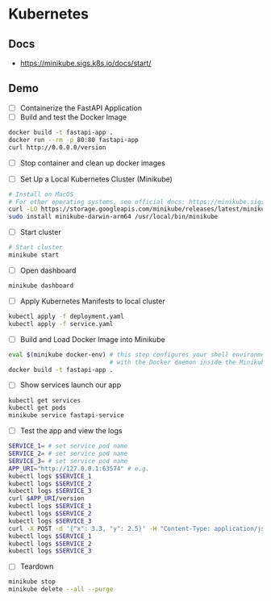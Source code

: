 # Kubernetes

## Docs
- https://minikube.sigs.k8s.io/docs/start/

## Demo

- [ ] Containerize the FastAPI Application
- [ ] Build and test the Docker Image

```bash
docker build -t fastapi-app .
docker run --rm -p 80:80 fastapi-app
curl http://0.0.0.0/version
```

- [ ] Stop container and clean up docker images

- [ ] Set Up a Local Kubernetes Cluster (Minikube)

```bash
# Install on MacOS
# For other operating systems, see official docs: https://minikube.sigs.k8s.io/docs/start/
curl -LO https://storage.googleapis.com/minikube/releases/latest/minikube-darwin-arm64
sudo install minikube-darwin-arm64 /usr/local/bin/minikube
```

- [ ] Start cluster

```bash
# Start cluster
minikube start
```

- [ ] Open dashboard

```bash
minikube dashboard
```

- [ ] Apply Kubernetes Manifests to local cluster

```bash
kubectl apply -f deployment.yaml
kubectl apply -f service.yaml
```

- [ ] Build and Load Docker Image into Minikube

```bash
eval $(minikube docker-env) # this step configures your shell environment so that the Docker CLI communicates
                            # with the Docker daemon inside the Minikube VM instead of the one on your host machine
docker build -t fastapi-app .
```

- [ ] Show services launch our app

```bash
kubectl get services
kubectl get pods
minikube service fastapi-service
```

- [ ] Test the app and view the logs

```bash
SERVICE_1= # set service pod name
SERVICE_2= # set service pod name
SERVICE_3= # set service pod name
APP_URI="http://127.0.0.1:63574" # e.g.
kubectl logs $SERVICE_1
kubectl logs $SERVICE_2
kubectl logs $SERVICE_3
curl $APP_URI/version
kubectl logs $SERVICE_1
kubectl logs $SERVICE_2
kubectl logs $SERVICE_3
curl -X POST -d '{"x": 3.3, "y": 2.5}' -H "Content-Type: application/json" $APP_URI/add
kubectl logs $SERVICE_1
kubectl logs $SERVICE_2
kubectl logs $SERVICE_3
```

- [ ] Teardown

```bash
minikube stop
minikube delete --all --purge
```


